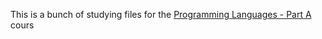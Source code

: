 This is a bunch of studying files for the [Programming Languages - Part A](https://www.coursera.org/learn/programming-languages/home/info) cours